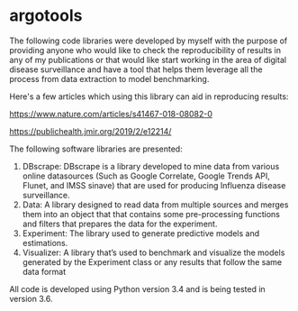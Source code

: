 # argotools



The  following  code  libraries  were  developed  by  myself  with  the  purpose  of  providing
anyone who would like to check the reproducibility of results in any of my publications or
that would like start working in the area of digital disease surveillance and have a tool that
helps them leverage all the process from data extraction to model benchmarking.


Here's a few articles which using this library can aid in reproducing results:

https://www.nature.com/articles/s41467-018-08082-0

https://publichealth.jmir.org/2019/2/e12214/

The following software libraries are presented:

1.  DBscrape:  DBscrape is a library developed to mine data from various online datasources (Such as Google Correlate, Google Trends API, Flunet, and IMSS sinave)
that are used for producing Influenza disease surveillance.
2.  Data:  A library designed to read data from multiple sources and merges them into
an object that that contains some pre-processing functions and filters that prepares
the data for the experiment.
3.  Experiment: The library used to generate predictive models and estimations.
4.  Visualizer: A library that’s used to benchmark and visualize the models generated by the Experiment class or any results that follow the same data format


All code is developed using Python version 3.4 and is being tested in version 3.6.
